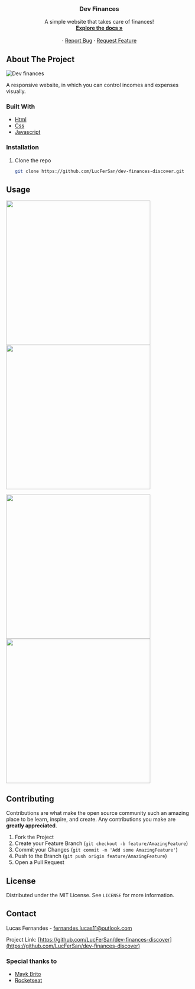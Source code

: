 <p align="center">
  <h3 align="center">Dev Finances</h3>

  <p align="center">
    A simple website that takes care of finances!
    <br />
    <a href="https://github.com/LucFerSan/dev-finances-discover"><strong>Explore the docs »</strong></a>
    <br />
    <br />
    ·
    <a href="https://github.com/LucFerSan/dev-finances-discover/issues">Report Bug</a>
    ·
    <a href="https://github.com/LucFerSan/dev-finances-discover/issues">Request Feature</a>
  </p>
</p>

## About The Project

![Dev finances](.github/dashboard-dark.png)

A responsive website, in which you can control incomes and expenses visually.

### Built With

- [Html](https://developer.mozilla.org/pt-BR/docs/Web/HTML)
- [Css](https://developer.mozilla.org/pt-BR/docs/Web/CSS)
- [Javascript](https://developer.mozilla.org/pt-BR/docs/Web/JavaScript)

### Installation

1. Clone the repo
   ```sh
   git clone https://github.com/LucFerSan/dev-finances-discover.git
   ```

## Usage

<p float="left">
  <img src=".github/dashboard-dark.png" width="390" />
  <img src=".github/dashboard.png" width="390" /> 
</p>

<p float="left">
  <img src=".github/modal-dark.png" width="390" />
  <img src=".github/modal.png" width="390" /> 
</p>

## Contributing

Contributions are what make the open source community such an amazing place to be learn, inspire, and create. Any contributions you make are **greatly appreciated**.

1. Fork the Project
2. Create your Feature Branch (`git checkout -b feature/AmazingFeature`)
3. Commit your Changes (`git commit -m 'Add some AmazingFeature'`)
4. Push to the Branch (`git push origin feature/AmazingFeature`)
5. Open a Pull Request

## License

Distributed under the MIT License. See `LICENSE` for more information.

## Contact

Lucas Fernandes - fernandes.lucas11@outlook.com

Project Link: [https://github.com/LucFerSan/dev-finances-discover](https://github.com/LucFerSan/dev-finances-discover)

### Special thanks to

- [Mayk Brito](https://github.com/maykbrito)
- [Rocketseat](https://github.com/Rocketseat)
